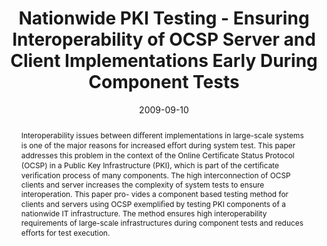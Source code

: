 ---
abstract: Interoperability issues between di&#64256;erent implementations in  large-scale
  systems is one of the major reasons for increased e&#64256;ort during  system test.
  This paper addresses this problem in the context of the Online Certi&#64257;cate
  Status Protocol (OCSP) in a Public Key Infrastructure (PKI), which is part of the
  certi&#64257;cate veri&#64257;cation process of many components. The high interconnection
  of OCSP clients and server increases the complexity of system tests to ensure interoperation.
  This paper pro-  vides a component based testing method for clients and servers
  using OCSP exempli&#64257;ed by testing PKI components of a nationwide IT infrastructure.
  The method ensures high interoperability requirements of large-scale infrastructures
  during component tests and reduces e&#64256;orts for test execution.
authors:
- Christian Schanes
- Andreas Mauczka
- Uwe Kirchengast
- Thomas Grechenig
date: '2009-09-10'
featured: false
links:
- name: Publik
  url: https://publik.tuwien.ac.at/showentry.php?ID=183630&lang=2
publication_types:
- '1'
publishDate: '2009-09-10'
specifics: 'Vortrag: Sixth European Workshop on Public Key Services, Applications
  and Infrastructures, Pisa, Italy; 10.09.2009 - 11.09.2009; in: "Proceedings of the
  Sixth European Workshop on Public Key Services, Applications and Infrastructures",
  Springer, (2009), S. 115 - 130.'
title: Nationwide PKI Testing - Ensuring Interoperability of OCSP Server and Client
  Implementations Early During Component Tests
url_pdf: ''
---